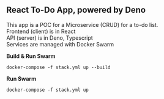 ## React To-Do App, powered by Deno

This app is a POC for a Microservice (CRUD) for a to-do list.  
Frontend (client) is in React  
API (server) is in Deno, Typescript  
Services are managed with Docker Swarm

**Build & Run Swarm**

```
docker-compose -f stack.yml up --build
```

**Run Swarm**

```
docker-compose -f stack.yml up
```
